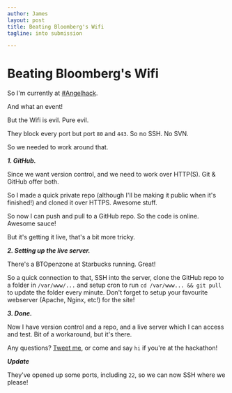```yaml
---
author: James
layout: post
title: Beating Bloomberg's Wifi
tagline: into submission

---
```


# Beating Bloomberg's Wifi

So I'm currently at [#Angelhack](//angelhack.com).

And what an event!

But the Wifi is evil. Pure evil.

They block every port but port `80` and `443`. So no SSH. No SVN.

So we needed to work around that.

***1. GitHub.***

Since we want version control, and we need to work over HTTP(S). Git & GitHub offer both.

So I made a quick private repo (although I'll be making it public when it's finished!) and cloned it over HTTPS. Awesome stuff.

So now I can push and pull to a GitHub repo. So the code is online. Awesome sauce!

But it's getting it live, that's a bit more tricky.

***2. Setting up the live server.***

There's a BTOpenzone at Starbucks running. Great!

So a quick connection to that, SSH into the server, clone the GitHub repo to a folder in `/var/www/...` and setup cron to run `cd /var/www... && git pull` to update the folder every minute. Don't forget to setup your favourite webserver (Apache, Nginx, etc!) for the site!

***3. Done.***

Now I have version control and a repo, and a live server which I can access and test. Bit of a workaround, but it's there.

Any questions? [Tweet me](//twitter.com/jdrydn), or come and say `hi` if you're at the hackathon!

***Update***

They've opened up some ports, including `22`, so we can now SSH where we please!